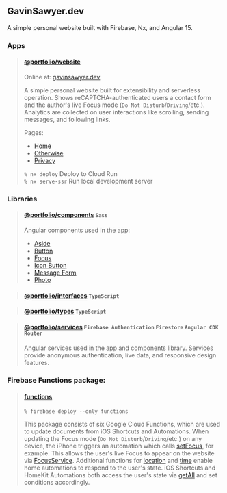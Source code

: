 ## GavinSawyer.dev
A simple personal website built with Firebase, Nx, and Angular 15.
### Apps
> #### [@portfolio/website](apps/website)
> 
> Online at: [gavinsawyer.dev](https://gavinsawyer.dev)
> 
> A simple personal website built for extensibility and serverless operation. Shows reCAPTCHA-authenticated users a contact form and the author's live Focus mode (`Do Not Disturb`/`Driving`/etc.). Analytics are collected on user interactions like scrolling, sending messages, and following links.
> 
> Pages:
> - [Home](apps/website/src/app/home)
> - [Otherwise](apps/website/src/app/otherwise)
> - [Privacy](apps/website/src/app/privacy)
> 
> `% nx deploy` Deploy to Cloud Run \
> `% nx serve-ssr` Run local development server
### Libraries
> #### [@portfolio/components](libs/components) `Sass`
> 
> Angular components used in the app:
> - [Aside](libs/components/src/lib/aside)
> - [Button](libs/components/src/lib/button)
> - [Focus](libs/components/src/lib/focus)
> - [Icon Button](libs/components/src/lib/icon-button)
> - [Message Form](libs/components/src/lib/message-form)
> - [Photo](libs/components/src/lib/photo)

> #### [@portfolio/interfaces](libs/interfaces) `TypeScript`

> #### [@portfolio/types](libs/types) `TypeScript`

> #### [@portfolio/services](libs/services) `Firebase Authentication` `Firestore` `Angular CDK` `Router`
> 
> Angular services used in the app and components library. Services provide anonymous authentication, live data, and responsive design features. 
### Firebase Functions package:
> #### [functions](functions)
> 
> `% firebase deploy --only functions`
> 
> This package consists of six Google Cloud Functions, which are used to update documents from iOS Shortcuts and Automations. When updating the Focus mode (`Do Not Disturb`/`Driving`/etc.) on any device, the iPhone triggers an automation which calls [setFocus](functions/shortcuts/focus/set.js), for example. This allows the user's live Focus to appear on the website via [FocusService](libs/services/src/lib/focus.service.ts). Additional functions for [location](functions/shortcuts/location) and [time](functions/shortcuts/time) enable home automations to respond to the user's state. iOS Shortcuts and HomeKit Automations both access the user's state via [getAll](functions/shortcuts/all/get.js) and set conditions accordingly.
